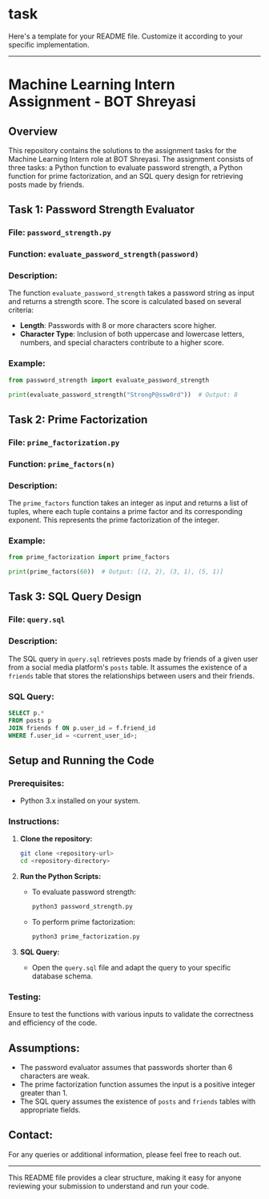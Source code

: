 # task
Here's a template for your README file. Customize it according to your specific implementation.

---

# Machine Learning Intern Assignment - BOT Shreyasi

## Overview
This repository contains the solutions to the assignment tasks for the Machine Learning Intern role at BOT Shreyasi. The assignment consists of three tasks: a Python function to evaluate password strength, a Python function for prime factorization, and an SQL query design for retrieving posts made by friends.

## Task 1: Password Strength Evaluator

### File: `password_strength.py`

### Function: `evaluate_password_strength(password)`

### Description:
The function `evaluate_password_strength` takes a password string as input and returns a strength score. The score is calculated based on several criteria:
- **Length**: Passwords with 8 or more characters score higher.
- **Character Type**: Inclusion of both uppercase and lowercase letters, numbers, and special characters contribute to a higher score.

### Example:
```python
from password_strength import evaluate_password_strength

print(evaluate_password_strength("StrongP@ssw0rd"))  # Output: 8
```

## Task 2: Prime Factorization

### File: `prime_factorization.py`

### Function: `prime_factors(n)`

### Description:
The `prime_factors` function takes an integer as input and returns a list of tuples, where each tuple contains a prime factor and its corresponding exponent. This represents the prime factorization of the integer.

### Example:
```python
from prime_factorization import prime_factors

print(prime_factors(60))  # Output: [(2, 2), (3, 1), (5, 1)]
```

## Task 3: SQL Query Design

### File: `query.sql`

### Description:
The SQL query in `query.sql` retrieves posts made by friends of a given user from a social media platform's `posts` table. It assumes the existence of a `friends` table that stores the relationships between users and their friends.

### SQL Query:
```sql
SELECT p.*
FROM posts p
JOIN friends f ON p.user_id = f.friend_id
WHERE f.user_id = <current_user_id>;
```

## Setup and Running the Code

### Prerequisites:
- Python 3.x installed on your system.

### Instructions:
1. **Clone the repository:**
    ```bash
    git clone <repository-url>
    cd <repository-directory>
    ```

2. **Run the Python Scripts:**
    - To evaluate password strength:
        ```bash
        python3 password_strength.py
        ```
    - To perform prime factorization:
        ```bash
        python3 prime_factorization.py
        ```

3. **SQL Query:**
   - Open the `query.sql` file and adapt the query to your specific database schema.

### Testing:
Ensure to test the functions with various inputs to validate the correctness and efficiency of the code.

## Assumptions:
- The password evaluator assumes that passwords shorter than 6 characters are weak.
- The prime factorization function assumes the input is a positive integer greater than 1.
- The SQL query assumes the existence of `posts` and `friends` tables with appropriate fields.

## Contact:
For any queries or additional information, please feel free to reach out.

---

This README file provides a clear structure, making it easy for anyone reviewing your submission to understand and run your code.
